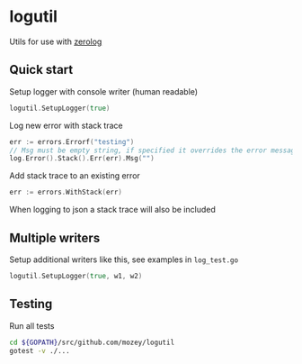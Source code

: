 # logutil

Utils for use with [zerolog](https://github.com/rs/zerolog)


## Quick start

Setup logger with console writer (human readable)
```go
logutil.SetupLogger(true)
```

Log new error with stack trace
```go
err := errors.Errorf("testing")
// Msg must be empty string, if specified it overrides the error message
log.Error().Stack().Err(err).Msg("")
```

Add stack trace to an existing error
```go
err := errors.WithStack(err)
```

When logging to json a stack trace will also be included    


## Multiple writers

Setup additional writers like this, see examples in `log_test.go`
```go
logutil.SetupLogger(true, w1, w2)
```


## Testing

Run all tests
```bash
cd ${GOPATH}/src/github.com/mozey/logutil
gotest -v ./...
```
